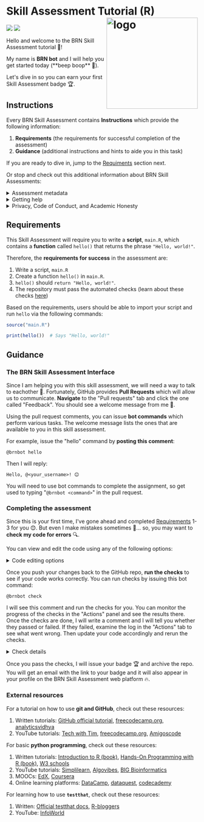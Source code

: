 # Skill Assessment Tutorial (R) <img src="https://api.badgr.io/public/badges/zS91nadxSQCchE_ahLFgvw/image" align="right" alt="logo" width="240" style = "border: none; float: right;">

![](https://img.shields.io/static/v1?label=Version&message=0.0.2a&color=blue)
![](https://img.shields.io/static/v1?label=Lifecycle&message=experimental&color=red)


Hello and welcome to the BRN Skill Assessment tutorial 👋!

My name is **BRN bot** and I will help you get started today (\*\*beep boop\*\* 🤖).

Let's dive in so you can earn your first Skill Assessment badge 🏆.

## Instructions

Every BRN Skill Assessment contains **Instructions** which provide the following information:

1. **Requirements** (the requirements for successful completion of the assessment)
2. **Guidance** (additional instructions and hints to aide you in this task)

If you are ready to dive in, jump to the [Requiments](#requirements) section next. 

Or stop and check out this additional information about BRN Skill Assessments:


<details>
<summary>Assessment metadata</summary>

<hr>

Each Skill Assessment also contains **metadata**, in the form of badges like these:

![](https://img.shields.io/static/v1?label=Version&message=0.0.2a&color=blue)
![](https://img.shields.io/static/v1?label=Lifecycle&message=experimental&color=red)

These badges indicate the **version** of the skill assessment you are completing. The badge you earn will be tied to the version of the skill assessment you completed.

The metadata also indicates the skill assessment **lifecycle**. For "experimental" assessments, you might encounter bugs, unclear instructions, or both. "Stable" skill assessmens should have few bugs or errors. "Superceded" skill assessments have been replaced. "Deprecated" means that the skill assessment is no longer valid and has not been replaced.

<hr>


</details>

<details>
<summary>Getting help</summary>

<hr>

If you find a bug or get confused, please don't hesitate to contact the BRN Skill Assessment maintainers on the **#skill-assessment-help** Slack channel, and they will assist you. 

<hr>

</details>

<details>
<summary>Privacy, Code of Conduct, and Academic Honesty</summary>

<hr>

BRN has several policies which apply to Skill Assessments. During the sign up process, you agreed to each. Here, I will recap their main points:

1. **Privacy Policy**
    - The [Privacy Policy](https://www.privacypolicies.com/live/bb7b8b6b-32e1-45c1-be17-814529aeb5cb) gives you the right to request access to all of your data from BRN and for us to delete all your data. You can request either at any time by emailing privacy@bioresnet.org.
2. **Code of Conduct**
    - BRN is dedicated to maintaining appropriate conduct standards throughout its online and in-person spaces. The [Code of Conduct](https://docs.google.com/document/d/1q06RJbIsyIzLC828A7rBEhtfkujkj9kx7Y118AaWASA/edit) is the policy which governs acceptable behavior. It forbids discrimination, harassment, and other types of inappropriate conduct. 
    - While this tutorial will not involve interacting with human reviewers, subsequent assessments will -- so please be mindful of your behavior during those exchanges as well as the behavior of the reviewers. 
    - If you observe violations of this policy, you are encouraged to contact codeofconduct@bioresnet.org. 
3. **Academic Honesty**
    - BRN strictly enforces policies that discourage cheating, fraud, and plagiarism in its [Academic Honesty Policy](https://docs.google.com/document/d/1-Xoko7VDr0lK7olboGQ2CPmEnUTV3WmiDxwQQuGBgiQ/edit). Because these skill assessments certify individual capability in bioinformatics, cheating and plagiarism guidelines are stricly enforced. 
    - The most common way for **cheating** to arise is when you share (or recieve) Skill Assessment code or answers from another BRN member. Therefore, we expressly forbid sharing code or discussing Skill Assessments with anyone who is not a member of the BRN Skill Assessment working group or BRN leadership team. 
    - The most common way for **plagiarism** to arise is when a trainee copies code from other sources on the internet and does not appropriately attribute it. Copying code (with or without modification) from sources like Stack Overflow is fine as long as the source of that code is mentioned (see example below). This policy does not prevent using AI-based programming tools like Tabnine, Kite, and GitHub Copilot.

```R
# This function copied from: https://www.stackoverflow.com/url_link
function_from_stack_overflow <- function(params) {
    function code...
}

# This function adapted from: https://www.stackoverflow.com/url_link2
function_adapted_from_stack_overflow <- function(params) {
    function code...
}
```

<hr>

</details>

## Requirements

This Skill Assessment will require you to write a **script**, `main.R`, which contains a **function** called `hello()` that returns the phrase `"Hello, world!"`.

Therefore, the **requirements for success** in the assessment are:

1. Write a script, `main.R`
2. Create a function `hello()` in `main.R`.
3. `hello()` should `return "Hello, world!"`. 
4. The repository must pass the automated checks (learn about these checks [here](#completing-the-assessment))

Based on the requirements, users should be able to import your script and run `hello` via the following commands:

```R
source("main.R")

print(hello())  # Says "Hello, world!"
```


## Guidance

### The BRN Skill Assessment Interface

Since I am helping you with this skill assessment, we will need a way to talk to eachother 💬. Fortunately, GitHub provides **Pull Requests** which will allow us to communicate. **Navigate** to the "Pull requests" tab and click the one called "Feedback". You should see a welcome message from me 🤖.

Using the pull request comments, you can issue **bot commands** which perform various tasks. The welcome message lists the ones that are available to you in this skill assessment. 

For example, issue the "hello" command by **posting this comment**:

```
@brnbot hello
```

Then I will reply:

```
Hello, @<your_username>! 😊
```

You will need to use bot commands to complete the assignment, so get used to typing "`@brnbot <command>`" in the pull request.

### Completing the assessment

Since this is your first time, I've gone ahead and completed [Requirements](#requirements) 1-3 for you 😊. But even I make mistakes sometimes 🤖... so, you may want to **check my code for errors** 🔍.

You can view and edit the code using any of the following options:


<details>
<summary>Code editing options</summary>

<hr>

1. [Clone the repository](https://docs.github.com/en/repositories/creating-and-managing-repositories/cloning-a-repository) to your local computer, and then open the code in your favorite editor (e.g., RStudio). Once you are happy with your changes, use git to `add` your changes, `commit` them, and then `push` them back to this GitHub repo. (**Recommended approach**)
2. Edit the code in your browser by pressing the "." key to open an in-browser VS Code session. Commit your changes using the built-in version control panel.
3. You can also simply navigate to the file you want to modify in the GitHub repo and click the edit icon to add your changes and commit them directly.
4. Request access to the BRN Orchestra server (contains RStudio, VS Code, and Jupyter IDEs) by contacting training@bioresnet.org. Once granted, you will be able to open the repo in your own server sessions and `add`, `commit`, and `push` it back to GitHub.

<hr>

</details>

Once you push your changes back to the GitHub repo, **run the checks** to see if your code works correctly. You can run checks by issuing this bot command:

```
@brnbot check
```

I will see this comment and run the checks for you. You can monitor the progress of the checks in the "Actions" panel and see the results there. Once the checks are done, I will write a comment and I will tell you whether they passed or failed. If they failed, examine the log in the "Actions" tab to see what went wrong. Then update your code accordingly and rerun the checks. 

<details>
<summary>Check details</summary>

<hr>

The automated checks are run with [GitHub Actions](https://docs.github.com/en/actions) using the workflow defined in `.github/workflows/tests.yml` within this repo. 

When triggered, GitHub actions creates a new computing environment using the details in `tests.yml`. For this assessment, the environment contains R `v4.2.0`. That is defined in this part of the file:

```yml
- uses: r-lib/actions/setup-r@v2
    with:
        use-public-rspm: true
        r-version: '4.2.0'
```

It also downloads the package dependencies from the `renv` lock file. The only dependency in this repo is the `testthat` R package, used for running automatic checks.

```yml
- uses: r-lib/actions/setup-renv@v2
    with:
        cache-version: 2
```

The repo code is then tested in the last part of the workflow:

```yml
- run: Rscript -e 'testthat::test_dir("tests/", stop_on_failure = T)'
```

The `testthat::test_dir()` command finds all the tests in the `tests/` folder and then executes them.

For this skill assessment, there is only one test in `tests/test_main.R`:

```R
library(testthat)

source("../main.R")

test_that("hello() works", {    
    expect_equal(hello(), "Hello, world!")  
})
```

This test simply imports the `main.R` script and then executes the `hello()` function. It then uses the `expect_equal` statement to ensure that the output matches the expected value: `"Hello, world!"`. If it does not, then the test will fail.

To complete a BRN Skill Assessment, **all tests** have to pass successfully.

Finally, it can be inconvenient to push your code to GitHub every time you want to run `testthat::test_dir()`. Fortunately, you can run tests locally by opening an R console session on your computer, installing the `testthat` library, and then running the tests yourself.


```R
# Install testthat
install.packages("testthat")

# Run testthat
testthat::test_dir("tests/")
```

**A note about academic honesty and tests**:

The `tests/` folder contains the "correct answers" to these Skill Assessments. Therefore, it is possible to ignore the assignment prompt and write your code to exactly match the outputs that the tests expect. While this might work for assessments which have no reviewers, it is still dishonest and may lead to your account being **suspended** and badges **revoked**.

<hr>

</details>

Once you pass the checks, I will issue your badge 🏆 and archive the repo. You will get an email with the link to your badge and it will also appear in your profile on the BRN Skill Assessment web platform 🔥.

### External resources

For a tutorial on how to use **git and GitHub**, check out these resources:
1. Written tutorials: [GitHub official tutorial](https://docs.github.com/en/get-started/quickstart), [freecodecamp.org](https://www.freecodecamp.org/news/git-and-github-for-beginners/), [analyticsvidhya](https://www.analyticsvidhya.com/blog/2021/09/git-and-github-tutorial-for-beginners/)
2. YouTube tutorials: [Tech with Tim](https://www.youtube.com/watch?v=DVRQoVRzMIY), [freecodecamp.org](https://www.youtube.com/watch?v=RGOj5yH7evk), [Amigoscode](https://www.youtube.com/watch?v=3fUbBnN_H2c)


For basic **python programming**, check out these resources:

1. Written tutorials: [Introduction to R (book)](https://intro2r.com/), [Hands-On Programming with R (book)](https://rstudio-education.github.io/hopr/), [W3 schools](https://www.w3schools.com/r/)
2. YouTube tutorials: [Simplilearn](https://www.youtube.com/watch?v=7NLPPFU0O3w), [Algovibes](https://www.youtube.com/watch?v=fpl_ny-jX5Y), [BIG Bioinformatics](https://www.bigbioinformatics.org/r-for-premat)
3. MOOCs: [EdX](https://www.edx.org/course/data-science-r-basics), [Coursera](https://www.coursera.org/learn/r-programming)
4. Online learning platforms: [DataCamp](https://app.datacamp.com/learn/courses/free-introduction-to-r), [dataquest](https://app.dataquest.io/c/90/m/499/introduction-to-programming-in-r), [codecademy](https://www.codecademy.com/learn/learn-r)


For learning how to use **`testthat`**, check out these resources:

1. Written: [Official testthat docs](https://testthat.r-lib.org/), [R-bloggers](https://www.r-bloggers.com/2019/11/automated-testing-with-testthat-in-practice/)
2. YouTube: [InfoWorld](https://www.youtube.com/watch?v=bx92oCMxUhg)
